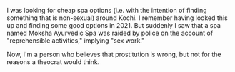 I was looking for cheap spa options (i.e. with the intention of finding something that is non-sexual) around Kochi. I remember having looked this up and finding some good options in 2021. But suddenly I saw that a spa named Moksha Ayurvedic Spa was raided by police on the account of "reprehensible activities," implying "sex work."

Now, I'm a person who believes that prostitution is wrong, but not for the reasons a theocrat would think.